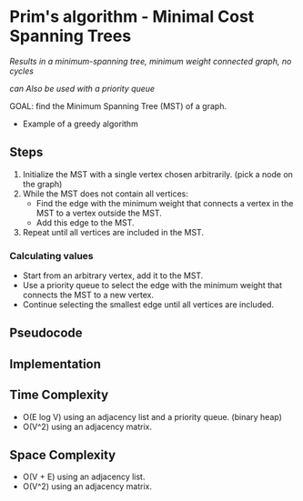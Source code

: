 # Prim's algorithm - Minimal Cost Spanning Trees

*Results in a minimum-spanning tree, minimum weight connected graph, no cycles*

*can Also be used with a priority queue*

GOAL: find the Minimum Spanning Tree (MST) of a graph.
- Example of a greedy algorithm

## Steps

1. Initialize the MST with a single vertex chosen arbitrarily. (pick a node on the graph)
2. While the MST does not contain all vertices:
   - Find the edge with the minimum weight that connects a vertex in the MST to a vertex outside the MST.
   - Add this edge to the MST.
3. Repeat until all vertices are included in the MST.

### Calculating values

- Start from an arbitrary vertex, add it to the MST.
- Use a priority queue to select the edge with the minimum weight that connects the MST to a new vertex.
- Continue selecting the smallest edge until all vertices are included.

## Pseudocode

## Implementation


## Time Complexity

- O(E log V) using an adjacency list and a priority queue. (binary heap)
- O(V^2) using an adjacency matrix.

## Space Complexity

- O(V + E) using an adjacency list.
- O(V^2) using an adjacency matrix.
